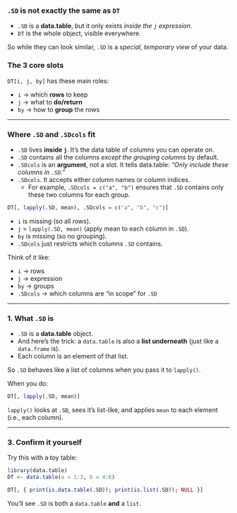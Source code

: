 ### `.SD` is not exactly the same as `DT`

- `.SD` is a **data.table**, but it only exists _inside the `j` expression_.
- `DT` is the whole object, visible everywhere.

So while they can look similar, `.SD` is a _special, temporary view_ of your data.
### The 3 core slots

`DT[i, j, by]` has these main roles:
- `i` → which **rows** to keep
- `j` → what to **do/return**
- `by` → how to **group** the rows
---
### Where `.SD` and `.SDcols` fit

- `.SD` lives **inside `j`**. It’s the data table of columns you can operate on.
- `.SD` contains all the columns _except the grouping columns_ by default.
- `.SDcols` is an **argument**, not a slot. It tells data.table: _“Only include these columns in `.SD`.”_
- `.SDcols`. It accepts either column names or column indices.
	- For example, `.SDcols = c("a", "b")` ensures that `.SD` contains only these two columns for each group.

```r
DT[, lapply(.SD, mean), .SDcols = c("a", "b", "c")]
```
- `i` is missing (so all rows).
- `j` = `lapply(.SD, mean)` (apply mean to each column in `.SD`).
- `by` is missing (so no grouping).
- `.SDcols` just restricts which columns `.SD` contains.

Think of it like:
- `i` → rows
- `j` → expression
- `by` → groups
- `.SDcols` → which columns are “in scope” for `.SD`

---

### 1. What `.SD` is

- `.SD` is a **data.table** object.
- And here’s the trick: a `data.table` is also a **list underneath** (just like a `data.frame` is).
- Each column is an element of that list.

So `.SD` behaves like a list of columns when you pass it to `lapply()`.

When you do:

```r
DT[, lapply(.SD, mean)]
```

`lapply()` looks at `.SD`, sees it’s list-like, and applies `mean` to each element (i.e., each column).

---

### 3. Confirm it yourself

Try this with a toy table:

```r
library(data.table)
DT <- data.table(a = 1:3, b = 4:6)

DT[, { print(is.data.table(.SD)); print(is.list(.SD)); NULL }]
```

You’ll see `.SD` is both a `data.table` **and** a `list`.
